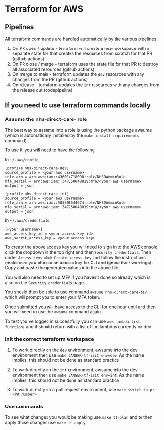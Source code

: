 # Terraform for AWS

## Pipelines

All terraform commands are handled automatically by the various pipelines:

1. On PR open / update - terraform will create a new workspace with a separate state file that creates the resources from scratch for that PR (github actions)
2. On PR close / merge - terraform uses the state file for that PR to destroy all associated resources (github actions)
3. On merge to main - terraform updates the `dev` resources with any changes from the PR (github actions)
4. On release - terraform updates the `int` resources with any changes from the release cut (codepipeline)

## If you need to use terraform commands locally

### Assume the nhs-direct-care-<env> role

The best way to assume into a role is using the python package awsume (which is automatically installed by the `make install-requirements` command)

To use it, you will need to have the following:

In `~/.aws/config`

```
[profile nhs-direct-care-dev]
source_profile = <your aws username>
role_arn = arn:aws:iam::436014718090:role/NHSDAdminRole
mfa_serial = arn:aws:iam::347250048819:mfa/<your aws username>
output = json

[profile nhs-direct-care-int]
source_profile = <your aws username>
role_arn = arn:aws:iam::503308544674:role/NHSDAdminRole
mfa_serial = arn:aws:iam::347250048819:mfa/<your aws username>
output = json
```

In `~/.aws/credentials`
```
[<your username>]
aws_access_key_id = <your access key id>
aws_secret_access_key = <your access key>
```

To create the above access key you will need to sign in to the AWS console, click the dropdown in the top right and then `Security credentials`. Then under `Access keys` click `Create access key` and follow the instructions (make sure you choose an access key for CLI and ignore their warnings). Copy and paste the generated values into the above file.

You will also need to set up MFA if you haven't done so already which is also on the `Security credentials` page.

You should then be able to use command `awsume nhs-direct-care-dev` which will prompt you to enter your MFA token.

Once submitted you will have access to the CLI for one hour until and then you will need to use the `awsume` command again.

To test you've logged in successfully you can use `aws lambda list-functions` and it should return with a list of the lambdas currently on dev


### Init the correct terraform workspace

1. To work directly on the `dev` environment, awsume into the dev environment then use `make DANGER-tf-init env=dev`. As the name implies, this should not be done as standard practice

2. To work directly on the `int` environment, awsume into the dev environment then use `make DANGER-tf-init env=int`. As the name implies, this should not be done as standard practice

3. To work directly on a pull request environment, use `make switch-to-pr-<PR number>`


### Use commands

To see what changes you would be making use `make tf-plan` and to then apply those changes use `make tf-apply`
